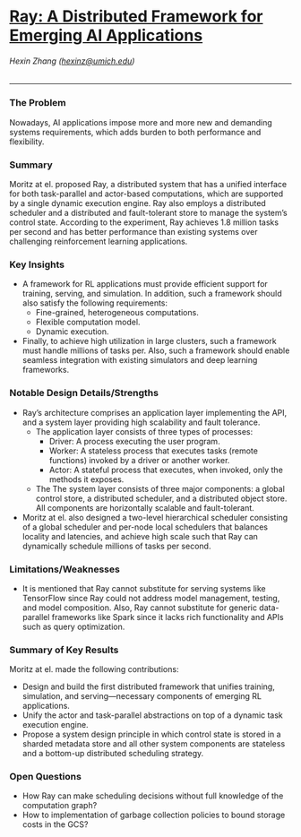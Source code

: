 # [Ray: A Distributed Framework for Emerging AI Applications](https://www.usenix.org/system/files/osdi18-moritz.pdf)
###### Hexin Zhang (hexinz@umich.edu)

---

### The Problem
<!-- [A single problem] -->
Nowadays, AI applications impose more and more new and demanding systems requirements, which adds burden to both performance and flexibility.

### Summary 
<!-- [Up to 3 sentences] -->
Moritz at el. proposed Ray, a distributed system that has a unified interface for both task-parallel and actor-based computations, which are supported by a single dynamic execution engine. Ray also employs a distributed scheduler and a distributed and fault-tolerant store to manage the system’s control state. According to the experiment, Ray achieves 1.8 million tasks per second and has better performance than existing systems over challenging reinforcement learning applications.

### Key Insights 
<!-- [Up to 2 insights] -->
- A framework for RL applications must provide efficient support for training, serving, and simulation. In addition, such a framework should also satisfy the following requirements:
  - Fine-grained, heterogeneous computations.
  - Flexible computation model.
  - Dynamic execution.
- Finally, to achieve high utilization in large clusters, such a framework must handle millions of tasks per. Also, such a framework should enable seamless integration with existing simulators and deep learning frameworks.

### Notable Design Details/Strengths 
<!-- [Up to 2 details/strengths] -->
- Ray’s architecture comprises an application layer implementing the API, and a system layer providing high scalability and fault tolerance.
  - The application layer consists of three types of processes:
    - Driver: A process executing the user program.
    - Worker: A stateless process that executes tasks (remote functions) invoked by a driver or another worker.
    - Actor: A stateful process that executes, when invoked, only the methods it exposes.
  - The The system layer consists of three major components: a global control store, a distributed scheduler, and a distributed object store. All components are horizontally scalable and fault-tolerant.
- Moritz at el. also designed a two-level hierarchical scheduler consisting of a global scheduler and per-node local schedulers that balances locality and latencies, and achieve high scale such that Ray can dynamically schedule millions of tasks per second. 

### Limitations/Weaknesses 
<!-- [up to 2 weaknesses] -->
- It is mentioned that Ray cannot substitute for serving systems like TensorFlow since Ray could not address model management, testing, and model composition. Also, Ray cannot substitute for generic data-parallel frameworks like Spark since it lacks rich functionality and APIs such as query optimization.

### Summary of Key Results 
<!-- [Up to 3 results] -->
Moritz at el. made the following contributions: 
- Design and build the first distributed framework that unifies training, simulation, and serving—necessary components of emerging RL applications.
- Unify the actor and task-parallel abstractions on top of a dynamic task execution engine.
- Propose a system design principle in which control state is stored in a sharded metadata store and all other system components are stateless and a bottom-up distributed scheduling strategy.

### Open Questions 
<!-- [Where to go from here?] -->
- How Ray can make scheduling decisions without full knowledge of the computation graph?
- How to implementation of garbage collection policies to bound storage costs in the GCS?
